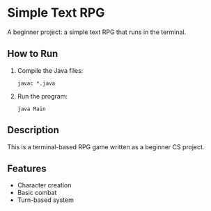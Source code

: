 # Simple Text RPG

A beginner project: a simple text RPG that runs in the terminal.

## How to Run

1. Compile the Java files:
   ```
   javac *.java
   ```
2. Run the program:
   ```
   java Main
   ```

## Description

This is a terminal-based RPG game written as a beginner CS project.

## Features

- Character creation
- Basic combat
- Turn-based system
